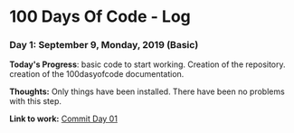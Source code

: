 # 100 Days Of Code - Log

### Day 1: September 9, Monday, 2019  (Basic)
**Today's Progress**: basic code to start working. Creation of the repository. creation of the 100dasyofcode documentation. 

**Thoughts:** Only things have been installed. There have been no problems with this step. 

**Link to work:** [Commit Day 01](https://github.com/Gonzalo2310/i18nEdit/commit/e5f841458e55480bd0590200e6145c27544234f5)